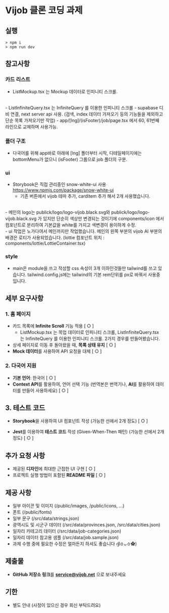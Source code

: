 # Vijob 클론 코딩 과제

## 실행
```node
> npm i
> npm run dev
```

## 참고사항
### 카드 리스트
- ListMockup.tsx 는 Mockup 데이터로 인피니티 스크롤.
<br/>
- ListInfiniteQuery.tsx 는 InfiniteQuery 를 이용한 인피니티 스크롤
  - supabase 디비 연결, next server api 사용. (검색, index 데이터 가져오기 등의 기능들을 제외하고 단순 목록 가져오기만 작업)
  - app/[lng]/(isFooter)/job/page.tsx 에서 60, 61번째 라인으로 교체하며 사용가능.

### 폴더 구조
- 다국어를 위해 app바로 아래에 [lng] 폴더부터 시작, 디테일페이지에는 bottomMenu가 없으니 (isFooter) 그룹으로 job 폴더의 구분.

### ui
- Storybook은 직접 관리중인 snow-white-ui 사용 https://www.npmjs.com/package/snow-white-ui
  - 기존 버튼에서 vijob 테마 추가, carditem 추가 해서 2개 사용했습니다. 
<br/>
- 메인의 logo는 publick/logo/logo-vijob.black.svg와 publick/logo/logo-vijob.black.svg 가 있지만 단순히 색상만 변경되는 것이기에 components/icon 에서 컴포넌트로 분리하여 기본값을 white를 가지고 색변경이 용이하게 수정.
<br/>
- ui 작업은 노가다여서 메인까지만 작업했습니다. 메인의 왼쪽 부분의 vijob AI 부분의 배경은 로티가 사용되었습니다. (lottie 컴포넌트 위치 : components/lottie/LottieContainer.tsx)



### style
- main은 module을 쓰고 작성할 css 속성이 3개 이하인것들만 tailwind를 쓰고 있습니다.
tailwind.config.js에는 tailwind의 기본 rem단위를 px로 바꿔서 사용중입니다. 

## 세부 요구사항
### 1. 홈 페이지
- 카드 목록에 **Infinite Scroll** 기능 적용 [ ○ ]
  - ListMockup.tsx 는 목업 데이터로 인피니티 스크롤, ListInfiniteQuery.tsx 는 InfiniteQuery 를 이용한 인피니티 스크롤. 2가지 경우를 만들어봤습니다. 
- 상세 페이지로 이동 후 돌아왔을 때, **목록 상태 유지** [ ○ ]
- **Mock 데이터**를 사용하여 API 요청을 대체 [ ○ ]

### 2. 다국어 지원

- **기본 언어**: 한국어 [ ○ ]
- **Context API**를 활용하여, 언어 선택 기능 (번역본은 번역기나, **AI**를 활용하여 데이터를 만들어 사용하세요) [ ○ ]

## 3. 테스트 코드

- **Storybook**을 사용하여 UI 컴포넌트 작성 (가능한 선에서 2개 정도) [ ○ ]
  
- **Jest**를 이용하여 **테스트 코드** 작성 (Given-When-Then 패턴) (가능한 선에서 2개 정도) [ ○ ]

## 추가 요청 사항

- 제공된 **디자인**에 최대한 근접한 UI 구현 [ ○ ]
- 프로젝트 실행 방법이 포함된 **README 파일** [ ○ ]

## 제공 사항

- 일부 아이콘 및 이미지 (/public/images, /public/icons, ...)
- 폰트 (/public/fonts)
- 일부 문구 (/src/data/strings.json)
- 광역시도 및 시군구 데이터 (/src/data/provinces.json, /src/data/cities.json)
- 일자리 카테고리 데이터 (/src/data/job-categories.json)
- 일자리 데이터 참고용 샘플 (/src/data/job.sample.json)
- 과제 수행 중에 필요한 수정은 얼마든지 하셔도 좋습니다 ദ്ദിㆁᴗㆁ✿)

## 제출물

- **GitHub 저장소 링크**를 **service@vijob.net** 으로 보내주세요

## 기한

- 별도 안내 (사정이 있으신 경우 회신 부탁드려요)
